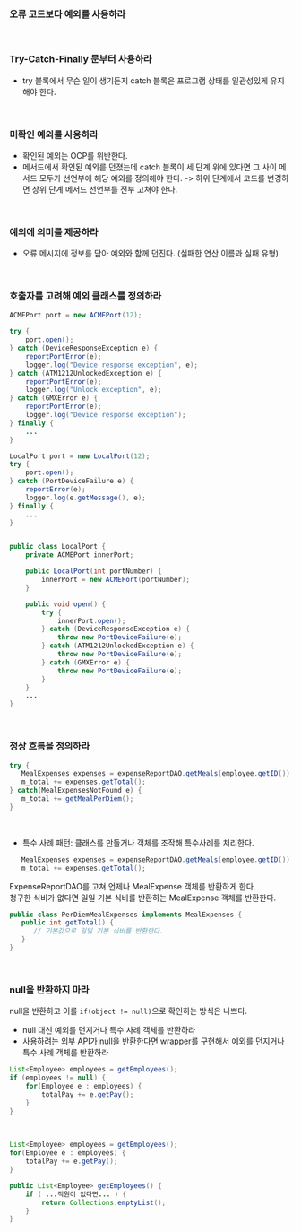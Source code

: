 ### 오류 코드보다 예외를 사용하라
<br>


### Try-Catch-Finally 문부터 사용하라
- try 블록에서 무슨 일이 생기든지 catch 블록은 프로그램 상태를 일관성있게 유지해야 한다.
<br>


### 미확인 예외를 사용하라
- 확인된 예외는 OCP를 위반한다.
- 메서드에서 확인된 예외를 던졌는데 catch 블록이 세 단계 위에 있다면 그 사이 메서드 모두가 선언부에 해당 예외를 정의해야 한다.
-> 하위 단계에서 코드를 변경하면 상위 단계 메서드 선언부를 전부 고쳐야 한다.
<br>


### 예외에 의미를 제공하라
- 오류 메시지에 정보를 담아 예외와 함께 던진다. (실패한 연산 이름과 실패 유형)
<br>


### 호출자를 고려해 예외 클래스를 정의하라
```java
ACMEPort port = new ACMEPort(12);

try {
    port.open();
} catch (DeviceResponseException e) {
    reportPortError(e);
    logger.log("Device response exception", e);
} catch (ATM1212UnlockedException e) {
    reportPortError(e);
    logger.log("Unlock exception", e);
} catch (GMXError e) {
    reportPortError(e);
    logger.log("Device response exception");
} finally {
    ...
}
```
```java
LocalPort port = new LocalPort(12);
try {
    port.open();
} catch (PortDeviceFailure e) {
    reportError(e);
    logger.log(e.getMessage(), e);
} finally {
    ...
}


public class LocalPort {
    private ACMEPort innerPort;

    public LocalPort(int portNumber) {
        innerPort = new ACMEPort(portNumber);
    }

    public void open() {
        try {
            innerPort.open();
        } catch (DeviceResponseException e) {
            throw new PortDeviceFailure(e);
        } catch (ATM1212UnlockedException e) {
            throw new PortDeviceFailure(e);
        } catch (GMXError e) {
            throw new PortDeviceFailure(e);
        }
    }
    ...
}
```
<br>


### 정상 흐름을 정의하라
```java
try {
   MealExpenses expenses = expenseReportDAO.getMeals(employee.getID());
   m_total += expenses.getTotal();
} catch(MealExpensesNotFound e) {
   m_total += getMealPerDiem();
}
```
<br>

- 특수 사례 패턴: 클래스를 만들거나 객체를 조작해 특수사례를 처리한다.

```java
   MealExpenses expenses = expenseReportDAO.getMeals(employee.getID());
   m_total += expenses.getTotal();
```
ExpenseReportDAO를 고쳐 언제나 MealExpense 객체를 반환하게 한다.  
청구한 식비가 없다면 일일 기본 식비를 반환하는 MealExpense 객체를 반환한다.
```java
public class PerDiemMealExpenses implements MealExpenses {
   public int getTotal() {
      // 기본값으로 일일 기본 식비를 반환한다.
   }
}
```
<br>


### null을 반환하지 마라
null을 반환하고 이를 `if(object != null)`으로 확인하는 방식은 나쁘다.
- null 대신 예외를 던지거나 특수 사례 객체를 반환하라
- 사용하려는 외부 API가 null을 반환한다면 wrapper를 구현해서 예외를 던지거나 특수 사례 객체를 반환하라

```java
List<Employee> employees = getEmployees();
if (employees != null) {
	for(Employee e : employees) {
		totalPay += e.getPay();
	}
}
```
<br>


```java
List<Employee> employees = getEmployees();
for(Employee e : employees) {
	totalPay += e.getPay();
}
```

```java
public List<Employee> getEmployees() {
	if ( ...직원이 없다면... ) {
		return Collections.emptyList();
	}
}
```
